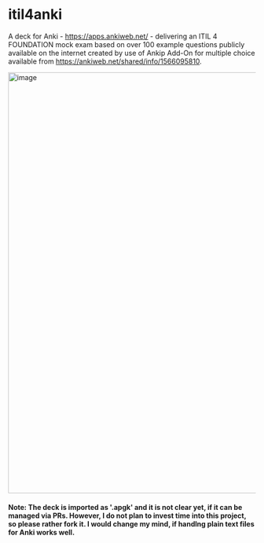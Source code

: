# itil4anki
A deck for Anki - https://apps.ankiweb.net/ - delivering an ITIL 4 FOUNDATION mock exam based on over 100 example questions publicly available on the internet created by use of Ankip Add-On for multiple choice available from https://ankiweb.net/shared/info/1566095810.

<img width="857" alt="image" src="https://github.com/ronator/itil4anki/assets/6568335/394a83d1-8a3c-4cbb-91c9-039377ad1d4e">

#### Note: The deck is imported as '.apgk' and it is not clear yet, if it can be managed via PRs. However, I do not plan to invest time into this project, so please rather fork it. I would change my mind, if handlng plain text files for Anki works well.
